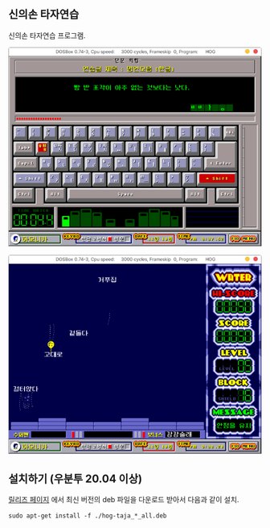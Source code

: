 ## 신의손 타자연습

신의손 타자연습 프로그램.

![hog-1](./img/hog-1.png)

![hog-2](./img/hog-2.png)


## 설치하기 (우분투 20.04 이상)

[릴리즈 페이지](https://github.com/hamonikr/hog-taja/releases) 에서 최신 버전의 deb 파일을 다운로드 받아서 다음과 같이 설치.

```
sudo apt-get install -f ./hog-taja_*_all.deb

```